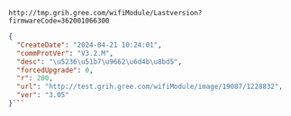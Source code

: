 `http://tmp.grih.gree.com/wifiModule/Lastversion?firmwareCode=362001066300`

```json
{
  "CreateDate": "2024-04-21 10:24:01",
  "commProtVer": "V3.2.M",
  "desc": "\u5236\u51b7\u9662\u6d4b\u8bd5",
  "forcedUpgrade": 0,
  "r": 200,
  "url": "http://test.grih.gree.com/wifiModule/image/19087/1228832",
  "ver": "3.05"
}```